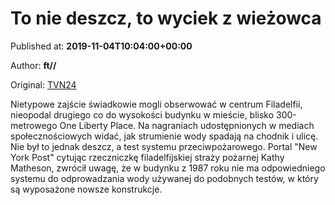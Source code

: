 
# To nie deszcz, to wyciek z wieżowca

Published at: **2019-11-04T10:04:00+00:00**

Author: **ft//**

Original: [TVN24](https://www.tvn24.pl/ciekawostki-michalki,5/filadelfia-wyciek-wody-z-wiezowca-na-ulice-miasta,982704.html)

Nietypowe zajście świadkowie mogli obserwować w centrum Filadelfii, nieopodal drugiego co do wysokości budynku w mieście, blisko 300-metrowego One Liberty Place.
Na nagraniach udostępnionych w mediach społecznościowych widać, jak strumienie wody spadają na chodnik i ulicę. Nie był to jednak deszcz, a test systemu przeciwpożarowego.
Portal "New York Post" cytując rzeczniczkę filadelfijskiej straży pożarnej Kathy Matheson, zwrócił uwagę, że w budynku z 1987 roku nie ma odpowiedniego systemu do odprowadzania wody używanej do podobnych testów, w który są wyposażone nowsze konstrukcje.
